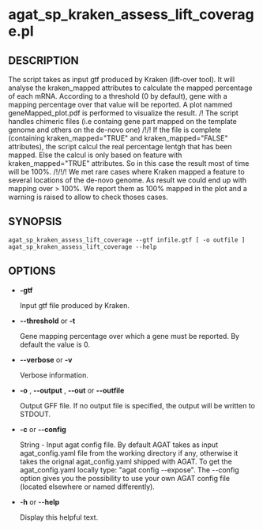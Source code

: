 # agat_sp_kraken_assess_lift_coverage.pl

## DESCRIPTION

The script takes as input gtf produced by Kraken (lift-over tool).
It will analyse the kraken_mapped attributes to calculate the mapped percentage of each mRNA.
According to a threshold (0 by default), gene with a mapping percentage over that value will be reported.
A plot nammed geneMapped_plot.pdf is performed to visualize the result.
/! The script handles chimeric files (i.e containg gene part mapped on the template genome and others on the de-novo one)
/!/! If the file is complete (containing kraken_mapped="TRUE" and kraken_mapped="FALSE" attributes),
the script calcul the real percentage lentgh that has been mapped.
Else the calcul is only based on feature with kraken_mapped="TRUE" attributes.
So in this case the result most of time will be 100%.
/!/!/! We met rare cases where Kraken mapped a feature to several locations of the de-novo genome.
As result we could end up with mapping over > 100%. We report them as 100% mapped in the plot
and a warning is raised to allow to check thoses cases.

## SYNOPSIS

```
agat_sp_kraken_assess_lift_coverage --gtf infile.gtf [ -o outfile ]
agat_sp_kraken_assess_lift_coverage --help
```

## OPTIONS

- **-gtf**

    Input gtf file produced by Kraken.

- **--threshold** or **-t**

    Gene mapping percentage over which a gene must be reported. By default the value is 0.

- **--verbose** or **-v**

    Verbose information.

- **-o** , **--output** , **--out** or **--outfile**

    Output GFF file.  If no output file is specified, the output will be
    written to STDOUT.

- **-c** or **--config**

    String - Input agat config file. By default AGAT takes as input agat_config.yaml file from the working directory if any,
    otherwise it takes the orignal agat_config.yaml shipped with AGAT. To get the agat_config.yaml locally type: "agat config --expose".
    The --config option gives you the possibility to use your own AGAT config file (located elsewhere or named differently).

- **-h** or **--help**

    Display this helpful text.

